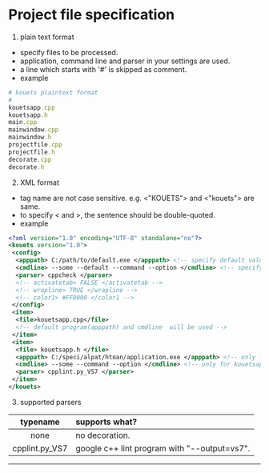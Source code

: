 # Project file specification

1. plain text format
 * specify files to be processed.
 * application, command line and parser in your settings are used.
 * a line which starts with '#' is skipped as comment.
 * example

```ruby
# kouets plaintext format
#
kouetsapp.cpp
kouetsapp.h
main.cpp
mainwindow.cpp
mainwindow.h
projectfile.cpp
projectfile.h
decorate.cpp
decorate.h
```

2. XML format
 * tag name are not case sensitive. e.g. <"KOUETS"> and <"kouets"> are same.
 * to specify < and >, the sentence should be double-quoted.
 * example

```xml
<?xml version="1.0" encoding="UTF-8" standalone="no"?>
<kouets version="1.0">
 <config>
  <apppath> C:/path/to/default.exe </apppath> <!-- specify default value -->
  <cmdline> --some --default --command --option </cmdline> <!-- specify default value -->
  <parser> cppcheck </parser>
  <!-- activatetab> FALSE </activatetab -->
  <!-- wrapline> TRUE </wrapline -->
  <!-- color1> #FF0000 </color1 -->
 </config>
 <item>
  <file>kouetsapp.cpp</file>
  <!-- default program(apppath) and cmdline  will be used -->
 </item>
 <item>
  <file> kouetsapp.h </file>
  <apppath> C:/speci/alpat/htoan/application.exe </apppath> <!-- only for kouetsapp.h -->
  <cmdline> --some --command --option </cmdline> <!-- only for kouetsapp.h -->
  <parser> cpplint.py_VS7 </parser>
 </item>
</kouets>
```

3. supported parsers

|   typename   | supports what?                             |
|:------------:|:-------------------------------------------|
|     none     | no decoration.                             |
|cpplint.py_VS7|google c++ lint program with "--output=vs7".|

----
